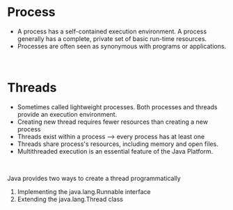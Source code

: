 # Process

- A process has a self-contained execution environment. A process generally has a complete, private set of basic
  run-time resources.
- Processes are often seen as synonymous with programs or applications.

<br>

# Threads

- Sometimes called lightweight processes. Both processes and threads provide an execution environment.
- Creating new thread requires fewer resources than creating a new process
- Threads exist within a process --> every process has at least one
- Threads share process's resources, including memory and open files.
- Multithreaded execution is an essential feature of the Java Platform.

<br> 

Java provides two ways to create a thread programmatically
1. Implementing the java.lang.Runnable interface
2. Extending the java.lang.Thread class
